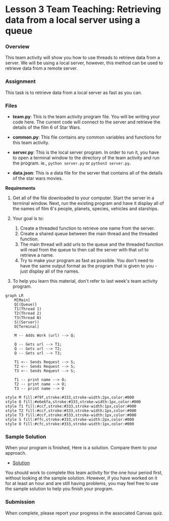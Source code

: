 # Lesson 3 Team Teaching: Retrieving data from a local server using a queue

### Overview

This team activity will show you how to use threads to retrieve data from a server.  We will be using a local server, however, this method can be used to retrieve data from a remote server.

### Assignment

This task is to retrieve data from a local server as fast as you can. 

### Files

- **team.py**: This is the team activity program file.  You will be writing your code here.  The current code will connect to the server and retrieve the details of the film 6 of Star Wars.

- **common.py**: This file contains any common variables and functions for this team activity.

- **server.py**: This is the local server program.  In order to run it, you have to open a terminal window to the directory of the team activity and run the program.  ie., `python server.py` or `python3 server.py`.

- **data.json**: This is a data file for the server that contains all of the details of the star wars movies.

**Requirements**

1. Get all of the file downloaded to your computer.  Start the server in a terminal window.  Next, run the existing program and have it display all of the names of film 6's people, planets, species, vehicles and starships.

1. Your goal is to:
    1. Create a threaded function to retrieve one name from the server.
    1. Create a shared queue between the main thread and the threaded function.
    1. The main thread will add urls to the queue and the threaded function will read from the queue to then call the server with that url to retrieve a name.
    1. Try to make your program as fast as possible.  You don't need to have the same output format as the program that is given to you - just display all of the names.

1. To help you learn this material, don't refer to last week's team activity program.

```mermaid
graph LR
    M[Main]
    Q[(Queue)]
    T1(Thread 1)
    T2(Thread 2)
    T3(Thread N)
    S((Server))
    O[Terminal]

    M -- Adds Work (url) --> Q;

    Q -- Gets url --> T1;
    Q -- Gets url --> T2;
    Q -- Gets url --> T3;

    T1 <-- Sends Request --> S;
    T2 <-- Sends Request --> S;
    T3 <-- Sends Request --> S;

    T1 -- print name --> O;
    T2 -- print name --> O;
    T3 -- print name --> O

style M fill:#f9f,stroke:#333,stroke-width:2px,color:#000
style Q fill:#e6e6fa,stroke:#333,stroke-width:1px,color:#000
style T1 fill:#ccf,stroke:#333,stroke-width:1px,color:#000
style T2 fill:#ccf,stroke:#333,stroke-width:1px,color:#000
style T3 fill:#ccf,stroke:#333,stroke-width:1px,color:#000
style S fill:#ffc,stroke:#333,stroke-width:2px,color:#000
style O fill:#cfc,stroke:#333,stroke-width:1px,color:#000
```

### Sample Solution

When your program is finished, Here is a solution.  Compare them to your approach.

- [Solution](../team/team03-solution.py)

You should work to complete this team activity for the one hour period first, without looking at the sample solution. However, if you have worked on it for at least an hour and are still having problems, you may feel free to use the sample solution to help you finish your program.

### Submission

When complete, please report your progress in the associated Canvas quiz.
